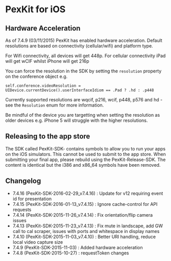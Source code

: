 # PexKit for iOS

## Hardware Acceleration

As of 7.4.9 (03/11/2015) PexKit has enabled hardware acceleration.
Default resolutions are based on connectivity (cellular/wifi) and
platform type.

For Wifi connectivity, all devices will get 448p.  For cellular
connectivity iPad will get wCIF whilst iPhone will get 216p

You can force the resolution in the SDK by setting the `resolution`
property on the conference object e.g.

    self.conference.videoResolution = UIDevice.currentDevice().userInterfaceIdiom == .Pad ? .hd : .p448

Currently supported resolutions are wqcif, p216, wcif, p448, p576 and
hd - see the `Resolution` enum for more information.

Be mindful of the device you are targetting when setting the
resolution as older devices e.g. iPhone 5 will struggle with the
higher resolutions.

## Releasing to the app store

The SDK called PexKit-SDK-<date> contains symbols to allow you to run
your apps on the iOS simulators.  This cannot be used to submit to the
app store.  When submitting your final app, please rebuild using the
PexKit-Release-SDK.  The content is identical but the i386 and x86_64
symbols have been removed.

## Changelog

 - 7.4.16 (PexKit-SDK-2016-02-29_v7.4.16) : Update for v12 requiring event id for presentation
 - 7.4.15 (PexKit-SDK-2016-01-13_v7.4.15) : Ignore cache-control for API requests
 - 7.4.14 (PexKit-SDK-2015-11-26_v7.4.14) : Fix orientation/flip camera issues
 - 7.4.13 (PexKit-SDK-2015-11-23_v7.4.13) : Fix mute in landscape, add GW call to cal scraper,
                                            issues with ports and whitespace in display names
 - 7.4.10 (PexKit-SDK-2015-11-03_v7.4.10) : Better URI handling, reduce local video capture size
 - 7.4.9  (PexKit-SDK-2015-11-03)         : Added hardware acceleration
 - 7.4.8  (PexKit-SDK-2015-10-27)         : requestToken changes

